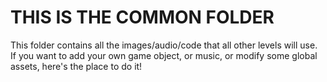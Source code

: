 THIS IS THE COMMON FOLDER
===

This folder contains all the images/audio/code that all other levels will use.
If you want to add your own game object, or music, or modify some global assets, here's the place to do it!
